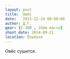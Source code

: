 ```yaml
---
layout: post
title:  Овёс
date:   2015-12-24 00:00:00
author: Д.Г.
gear: [E-300 , 35mm macro]
shoot_date: 2014-09-21
location: Ёльбаза
---
```


Овёс сушится.
